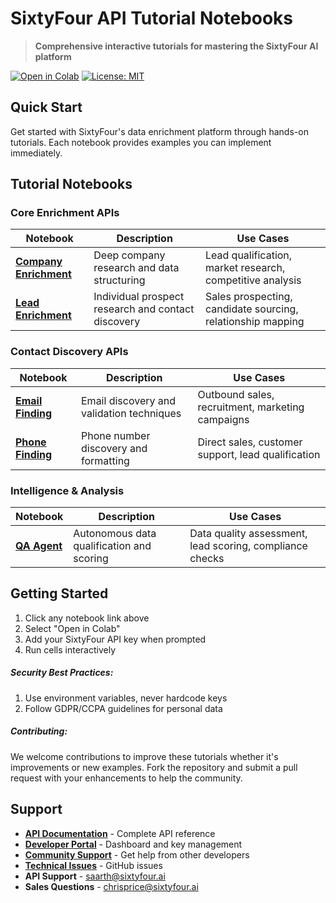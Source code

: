 # SixtyFour API Tutorial Notebooks

> **Comprehensive interactive tutorials for mastering the SixtyFour AI platform**

[![Open in Colab](https://colab.research.google.com/assets/colab-badge.svg)](https://colab.research.google.com/github/sixtyfour-ai/notebooks)
[![License: MIT](https://img.shields.io/badge/License-MIT-yellow.svg)](https://opensource.org/licenses/MIT)

## Quick Start

Get started with SixtyFour's data enrichment platform through hands-on tutorials. Each notebook provides examples you can implement immediately.

## Tutorial Notebooks

### Core Enrichment APIs

| Notebook | Description | Use Cases |
|----------|-------------|-----------|
| **[Company Enrichment](sixtyfour_enrich_company_tutorial.ipynb)** | Deep company research and data structuring | Lead qualification, market research, competitive analysis |
| **[Lead Enrichment](sixtyfour_enrich_lead_tutorial.ipynb)** | Individual prospect research and contact discovery | Sales prospecting, candidate sourcing, relationship mapping |

### Contact Discovery APIs

| Notebook | Description | Use Cases |
|----------|-------------|-----------|
| **[Email Finding](sixtyfour_find_email_tutorial.ipynb)** | Email discovery and validation techniques | Outbound sales, recruitment, marketing campaigns |
| **[Phone Finding](sixtyfour_find_phone_tutorial.ipynb)** | Phone number discovery and formatting | Direct sales, customer support, lead qualification |

### Intelligence & Analysis

| Notebook | Description | Use Cases |
|----------|-------------|-----------|
| **[QA Agent](sixtyfour_qa_agent_tutorial.ipynb)** | Autonomous data qualification and scoring | Data quality assessment, lead scoring, compliance checks |

## Getting Started

1. Click any notebook link above
2. Select "Open in Colab" 
3. Add your SixtyFour API key when prompted
4. Run cells interactively

##### Security Best Practices: 
1. Use environment variables, never hardcode keys
2. Follow GDPR/CCPA guidelines for personal data

##### Contributing: 
We welcome contributions to improve these tutorials whether it's improvements or new examples. Fork the repository and submit a pull request with your enhancements to help the community.

## Support

- **[API Documentation](https://docs.sixtyfour.ai)** - Complete API reference
- **[Developer Portal](https://app.sixtyfour.ai)** - Dashboard and key management
- **[Community Support](https://github.com/sixtyfour-ai/notebooks/discussions)** - Get help from other developers
- **[Technical Issues](https://github.com/sixtyfour-ai/notebooks/issues)** - GitHub issues
- **API Support** - [saarth@sixtyfour.ai](mailto:saarth@sixtyfour.ai)
- **Sales Questions** - [chrisprice@sixtyfour.ai](mailto:chrisprice@sixtyfour.ai)
